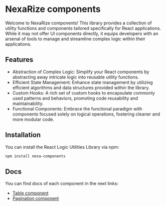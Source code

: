 # NexaRize components

Welcome to NexaRize components! This library provides a collection of utility functions and components tailored specifically for React applications. While it may not offer UI components directly, it equips developers with an arsenal of tools to manage and streamline complex logic within their applications.

## Features
- Abstraction of Complex Logic: Simplify your React components by abstracting away intricate logic into reusable utility functions.
- Efficient State Management: Enhance state management by utilizing efficient algorithms and data structures provided within the library.
- Custom Hooks: A rich set of custom hooks to encapsulate commonly used patterns and behaviors, promoting code reusability and maintainability.
- Functional Components: Embrace the functional paradigm with components focused solely on logical operations, fostering cleaner and more modular code.

## Installation
You can install the React Logic Utilities Library via npm:

```bash
npm install nexa-components
```

## Docs
You can find docs of each component in the next links:
- [Table component](https://github.com/FranciscoVeloz1/NexaRize-Components/blob/dev/docs/Table.md)
- [Pagination component](https://github.com/FranciscoVeloz1/NexaRize-Components/blob/dev/docs/Pagination.md)